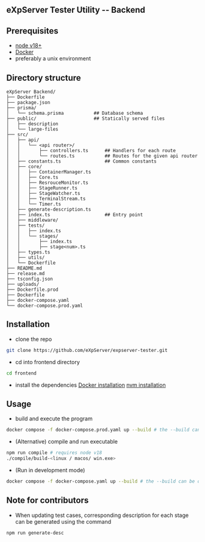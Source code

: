 ## eXpServer Tester Utility -- Backend

## Prerequisites
- [node v18+](https://www.freecodecamp.org/news/node-version-manager-nvm-install-guide/)
- [Docker](https://docs.docker.com/engine/install/)
- preferably a unix environment

## Directory structure
```plaintext
eXpServer Backend/
├── Dockerfile
├── package.json
├── prisma/
│   └── schema.prisma           ## Database schema
├── public/                     ## Statically served files
│   ├── description
│   └── large-files
├── src/
│   ├── api/
│   │   └── <api router>/
│   │       ├── controllers.ts      ## Handlers for each route      
│   │       └── routes.ts           ## Routes for the given api router
│   ├── constants.ts                ## Common constants
│   ├── core/
│   │   ├── ContainerManager.ts
│   │   ├── Core.ts
│   │   ├── ResrouceMonitor.ts
│   │   ├── StageRunner.ts
│   │   ├── StageWatcher.ts
│   │   ├── TerminalStream.ts
│   │   └── Timer.ts
│   ├── generate-description.ts
│   ├── index.ts                    ## Entry point
│   ├── middleware/
│   ├── tests/
│   │   ├── index.ts
│   │   └── stages/
│   │       ├── index.ts
│   │       ├── stage<num>.ts
│   ├── types.ts
│   ├── utils/
│   └── Dockerfile
├── README.md
├── release.md
├── tsconfig.json
├── uploads/
├── Dockerfile.prod
├── Dockerfile
├── docker-compose.yaml
└── docker-compose.prod.yaml
```


## Installation
- clone the repo 
```bash
git clone https://github.com/eXpServer/expserver-tester.git
```

- cd into frontend directory
```bash
cd frontend
```

- install the dependencies
[Docker installation](https://docs.docker.com/engine/install/)
[nvm installation](https://github.com/nvm-sh/nvm)

## Usage
- build and execute the program
```bash
docker compose -f docker-compose.prod.yaml up --build # the --build can be omitted in subsequent runs
```

- (Alternative) compile and run executable
```bash
npm run compile # requires node v18
./compile/build-<linux / macos/ win.exe>
```

- (Run in development mode)
```bash
docker compose -f docker-compose.yaml up --build # the --build can be omitted in subsequent runs
```

## Note for contributors
- When updating test cases, corresponding description for each stage can be generated using the command
```bash
npm run generate-desc
```